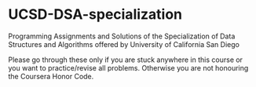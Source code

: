 # UCSD-DSA-specialization
Programming Assignments and Solutions of the Specialization of Data Structures and Algorithms offered by University of California San Diego

Please go through these only if you are stuck anywhere in this course or you want to practice/revise all problems. Otherwise you are not honouring the Coursera Honor Code. 
